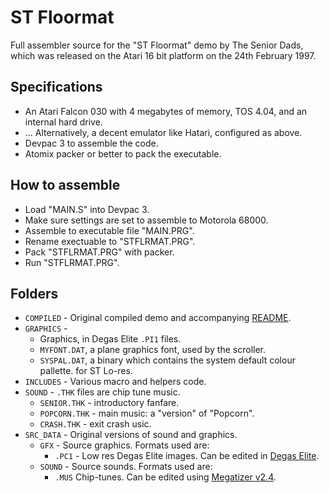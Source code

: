 # ST Floormat

Full assembler source for the "ST Floormat" demo by The Senior Dads, which was released on the Atari 16 bit platform on the 24th February 1997.

## Specifications

* An Atari Falcon 030 with 4 megabytes of memory, TOS 4.04, and an internal hard drive.
* ... Alternatively, a decent emulator like Hatari, configured as above.
* Devpac 3 to assemble the code.
* Atomix packer or better to pack the executable.

## How to assemble

* Load "MAIN.S" into Devpac 3.
* Make sure settings are set to assemble to Motorola 68000.
* Assemble to executable file "MAIN.PRG".
* Rename exectuable to "STFLRMAT.PRG".
* Pack "STFLRMAT.PRG" with packer.
* Run "STFLRMAT.PRG".

## Folders

* `COMPILED` - Original compiled demo and accompanying [README](https://github.com/theseniordads/stfloormat/blob/main/COMPILED/FLOORMAT/STFLRMAT.TXT).
* `GRAPHICS` -
  * Graphics, in Degas Elite `.PI1` files.
  * `MYFONT.DAT`, a plane graphics font, used by the scroller.
  * `SYSPAL.DAT`, a binary which contains the system default colour pallette.
    for ST Lo-res.
* `INCLUDES` - Various macro and helpers code.
* `SOUND` - `.THK` files are chip tune music.
  * `SENIOR.THK` - introductory fanfare.
  * `POPCORN.THK` - main music: a "version" of "Popcorn".
  * `CRASH.THK` - exit crash usic.
* `SRC_DATA` - Original versions of sound and graphics.
  * `GFX` - Source graphics. Formats used are:
    * `.PC1` - Low res Degas Elite images. Can be edited in [Degas Elite](https://dhs.nu/files.php?t=single&ID=16).
  * `SOUND` - Source sounds. Formats used are:
    * `.MUS` Chip-tunes. Can be edited using [Megatizer v2.4](https://dhs.nu/files.php?t=single&ID=50).

